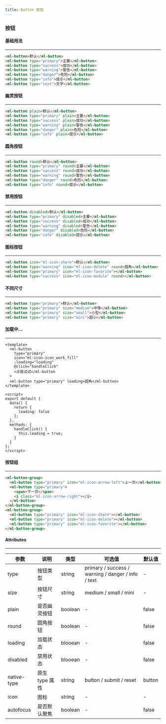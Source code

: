 ```yaml
---
title: Button 按钮
---
```

### 按钮

#### 基础用法 <Badge text="type" type="warning"/>

---

<template>
<ml-button>默认</ml-button>
<ml-button type="primary">主要</ml-button>
<ml-button type="success">成功</ml-button>
<ml-button type="warning">警告</ml-button>
<ml-button type="danger">危险</ml-button>
<ml-button type="info">提示</ml-button>
<ml-button type="text">文字</ml-button>
</template>

```html
<ml-button>默认</ml-button>
<ml-button type="primary">主要</ml-button>
<ml-button type="success">成功</ml-button>
<ml-button type="warning">警告</ml-button>
<ml-button type="danger">危险</ml-button>
<ml-button type="info">提示</ml-button>
<ml-button type="text">文字</ml-button>
```

#### 幽灵按钮 <Badge text="plain" type="warning"/>

---

<template>
<ml-button plain>默认</ml-button>
<ml-button type="primary" plain>主要</ml-button>
<ml-button type="success" plain>成功</ml-button>
<ml-button type="warning" plain>警告</ml-button>
<ml-button type="danger" plain>危险</ml-button>
<ml-button type="info" plain>提示</ml-button>
</template>

```html
<ml-button plain>默认</ml-button>
<ml-button type="primary" plain>主要</ml-button>
<ml-button type="success" plain>成功</ml-button>
<ml-button type="warning" plain>警告</ml-button>
<ml-button type="danger" plain>危险</ml-button>
<ml-button type="info" plain>提示</ml-button>
```

#### 圆角按钮 <Badge text="round" type="warning"/>

---

<template>
<ml-button round>默认</ml-button>
<ml-button type="primary" round>主要</ml-button>
<ml-button type="success" round>成功</ml-button>
<ml-button type="warning" round>警告</ml-button>
<ml-button type="danger" round>危险</ml-button>
<ml-button type="info" round>提示</ml-button>
</template>

```html
<ml-button round>默认</ml-button>
<ml-button type="primary" round>主要</ml-button>
<ml-button type="success" round>成功</ml-button>
<ml-button type="warning" round>警告</ml-button>
<ml-button type="danger" round>危险</ml-button>
<ml-button type="info" round>提示</ml-button>
```

#### 禁用按钮 <Badge text="disabled" type="warning"/>

---

<template>
<ml-button disabled>默认</ml-button>
<ml-button type="primary" disabled>主要</ml-button>
<ml-button type="success" disabled>成功</ml-button>
<ml-button type="warning" disabled>警告</ml-button>
<ml-button type="danger" disabled>危险</ml-button>
<ml-button type="info" disabled>提示</ml-button>
</template>

```html
<ml-button disabled>默认</ml-button>
<ml-button type="primary" disabled>主要</ml-button>
<ml-button type="success" disabled>成功</ml-button>
<ml-button type="warning" disabled>警告</ml-button>
<ml-button type="danger" disabled>危险</ml-button>
<ml-button type="info" disabled>提示</ml-button>
```

#### 图标按钮 <Badge text="icon" type="warning"/>

---

<template>
<ml-button icon="ml-icon-share">默认</ml-button>
<ml-button type="warning" icon="ml-icon-delete" round>圆角</ml-button>
<ml-button type="primary" icon="ml-icon-favorite"></ml-button>
<ml-button type="success" icon="ml-icon-module" round></ml-button>
</template>

```html
<ml-button icon="ml-icon-share">默认</ml-button>
<ml-button type="warning" icon="ml-icon-delete" round>圆角</ml-button>
<ml-button type="primary" icon="ml-icon-favorite"></ml-button>
<ml-button type="success" icon="ml-icon-module" round></ml-button>
```

#### 不同尺寸

---

<template>
<ml-button type="primary">默认</ml-button>
<ml-button type="primary" size="medium">中等</ml-button>
<ml-button type="primary" size="small">小型</ml-button>
<ml-button type="primary" size="mini">超小</ml-button>
</template>

```html
<ml-button type="primary">默认</ml-button>
<ml-button type="primary" size="medium">中等</ml-button>
<ml-button type="primary" size="small">小型</ml-button>
<ml-button type="primary" size="mini">超小</ml-button>
```

#### 加载中...

---

<script>
export default {
  data() {
    return {
      loading: false
    }
  },
  methods: {
    handleClick() {
      this.loading = true;
    }
  }
}
</script>

<template>
<ml-button type="primary" icon="ml-icon-icon_work_fill" :loading="loading" @click="handleClick">点我试试</ml-button>
<ml-button type="primary" loading>加载状态</ml-button>
</template>

```vue
<template>
  <ml-button
    type="primary"
    icon="ml-icon-icon_work_fill"
    :loading="loading"
    @click="handleClick"
    >点我试试</ml-button
  >
  <ml-button type="primary" loading>圆角</ml-button>
</template>

<script>
export default {
  data() {
    return {
      loading: false
    };
  },
  methods: {
    handleClick() {
      this.loading = true;
    }
  }
};
</script>
```

#### 按钮组

---

<template>
<ml-button-group>
  <ml-button type="primary" icon="ml-icon-arrow-left">上一页</ml-button>
  <ml-button type="primary">
  <span>下一页</span>
  <i class="ml-icon-arrow-right"></i>
  </ml-button>
</ml-button-group>
<ml-button-group>
<ml-button type="primary" icon="ml-icon-share"></ml-button>
<ml-button type="primary" icon="ml-icon-delete"></ml-button>
<ml-button type="primary" icon="ml-icon-favorite"></ml-button>
</ml-button-group>
</template>

```html
<ml-button-group>
  <ml-button type="primary" icon="ml-icon-arrow-left">上一页</ml-button>
  <ml-button type="primary">
    <span>下一页</span>
    <i class="ml-icon-arrow-right"></i>
  </ml-button>
</ml-button-group>
<ml-button-group>
  <ml-button type="primary" icon="ml-icon-share"></ml-button>
  <ml-button type="primary" icon="ml-icon-delete"></ml-button>
  <ml-button type="primary" icon="ml-icon-favorite"></ml-button>
</ml-button-group>
```

#### Attributes <Badge text="属性" type="warning"/>

---

| 参数        | 说明           | 类型    | 可选值                                             | 默认值 |
| ----------- | -------------- | ------- | -------------------------------------------------- | ------ |
| type        | 按钮类型       | string  | primary / success / warning / danger / info / text | -      |
| size        | 按钮尺寸       | string  | medium / small / mini                              | -      |
| plain       | 是否幽灵按钮   | boolean | -                                                  | false  |
| round       | 圆角按钮       | boolean | -                                                  | false  |
| loading     | 加载状态       | blooean | -                                                  | false  |
| disabled    | 禁用状态       | blooean | -                                                  | false  |
| native-type | 原生 type 属性 | string  | button / submit / reset                            | button |
| icon        | 图标           | string  | -                                                  | -      |
| autofocus   | 是否默认聚焦   | boolean | -                                                  | false  |
